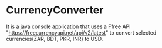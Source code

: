 # CurrencyConverter
It is a java console application that uses a Ffree API "https://freecurrencyapi.net/api/v2/latest" to convert selected currencies(ZAR, BDT, PKR, INR) to USD.
